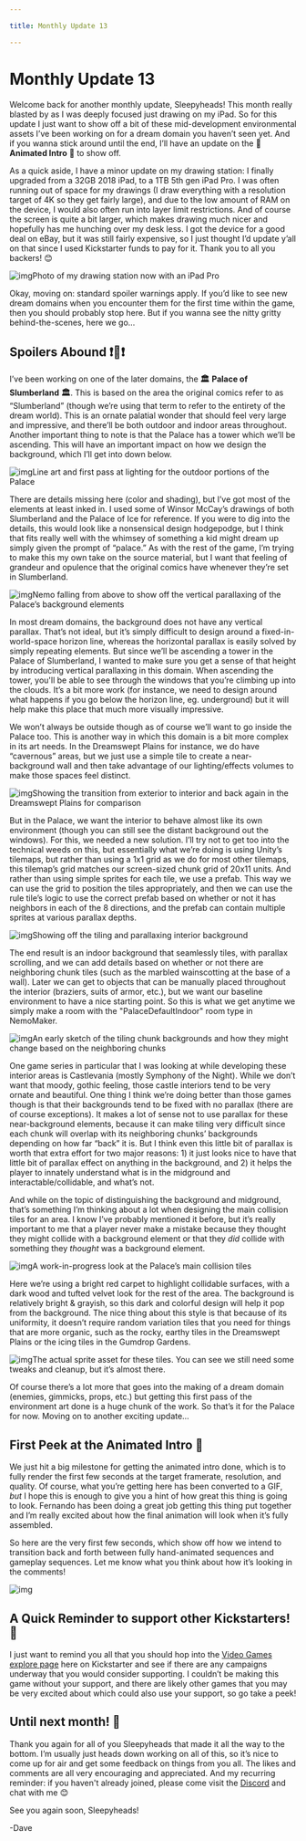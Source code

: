 ```yaml
---

title: Monthly Update 13

---
```


# Monthly Update 13



Welcome back for another monthly update, Sleepyheads! This month really blasted by as I was deeply focused just drawing on my iPad. So for this update I just want to show off a bit of these mid-development environmental assets I’ve been working on for a dream domain you haven’t seen yet. And if you wanna stick around until the end, I’ll have an update on the 🎉 **Animated Intro** 🎉 to show off.

As a quick aside, I have a minor update on my drawing station: I finally upgraded from a 32GB 2018 iPad, to a 1TB 5th gen iPad Pro. I was often running out of space for my drawings (I draw everything with a resolution target of 4K so they get fairly large), and due to the low amount of RAM on the device, I would also often run into layer limit restrictions. And of course the screen is quite a bit larger, which makes drawing much nicer and hopefully has me hunching over my desk less. I got the device for a good deal on eBay, but it was still fairly expensive, so I just thought I’d update y’all on that since I used Kickstarter funds to pay for it. Thank you to all you backers! 😊

![img](https://ksr-ugc.imgix.net/assets/041/764/360/1eacefacacf7c743d3329a040d0b7bcf_original.jpg?ixlib=rb-4.1.0&w=700&fit=max&v=1690558729&gif-q=50&q=92&s=a6e5d108462e577fc2dbb8a306ea8a2a)Photo of my drawing station now with an iPad Pro

Okay, moving on: standard spoiler warnings apply. If you’d like to see new dream domains when you encounter them for the first time within the game, then you should probably stop here. But if you wanna see the nitty gritty behind-the-scenes, here we go…



## Spoilers Abound ❗🙈❗



I’ve been working on one of the later domains, the **🏛️** **Palace of Slumberland** **🏛️**. This is based on the area the original comics refer to as “Slumberland” (though we’re using that term to refer to the entirety of the dream world). This is an ornate palatial wonder that should feel very large and impressive, and there’ll be both outdoor and indoor areas throughout. Another important thing to note is that the Palace has a tower which we’ll be ascending. This will have an important impact on how we design the background, which I’ll get into down below.

![img](https://ksr-ugc.imgix.net/assets/041/764/374/5fd810e61104bec9f9163626fc61d175_original.gif?ixlib=rb-4.1.0&w=700&fit=max&v=1690558872&gif-q=50&q=92&s=b14bd7ad7f20b63f137013b2421f6c27)Line art and first pass at lighting for the outdoor portions of the Palace

There are details missing here (color and shading), but I’ve got most of the elements at least inked in. I used some of Winsor McCay’s drawings of both Slumberland and the Palace of Ice for reference. If you were to dig into the details, this would look like a nonsensical design hodgepodge, but I think that fits really well with the whimsey of something a kid might dream up simply given the prompt of “palace.” As with the rest of the game, I’m trying to make this my own take on the source material, but I want that feeling of grandeur and opulence that the original comics have whenever they’re set in Slumberland.

![img](https://ksr-ugc.imgix.net/assets/041/764/388/6b77c248456f80bb674bd559a5d9d50d_original.gif?ixlib=rb-4.1.0&w=700&fit=max&v=1690558941&gif-q=50&q=92&s=a81bf2e401e23b8da8e4aceb244710bb)Nemo falling from above to show off the vertical parallaxing of the Palace’s background elements

In most dream domains, the background does not have any vertical parallax. That’s not ideal, but it’s simply difficult to design around a fixed-in-world-space horizon line, whereas the horizontal parallax is easily solved by simply repeating elements. But since we’ll be ascending a tower in the Palace of Slumberland, I wanted to make sure you get a sense of that height by introducing vertical parallaxing in this domain. When ascending the tower, you'll be able to see through the windows that you’re climbing up into the clouds. It’s a bit more work (for instance, we need to design around what happens if you go below the horizon line, eg. underground) but it will help make this place that much more visually impressive.

We won’t always be outside though as of course we’ll want to go inside the Palace too. This is another way in which this domain is a bit more complex in its art needs. In the Dreamswept Plains for instance, we do have “cavernous” areas, but we just use a simple tile to create a near-background wall and then take advantage of our lighting/effects volumes to make those spaces feel distinct.

![img](https://ksr-ugc.imgix.net/assets/041/764/418/7b214f6409ba985930596f132a7afd3b_original.gif?ixlib=rb-4.1.0&w=700&fit=max&v=1690559119&gif-q=50&q=92&s=4c17b45b4867153afd525a2c04242c21)Showing the transition from exterior to interior and back again in the Dreamswept Plains for comparison

But in the Palace, we want the interior to behave almost like its own environment (though you can still see the distant background out the windows). For this, we needed a new solution. I’ll try not to get too into the technical weeds on this, but essentially what we’re doing is using Unity’s tilemaps, but rather than using a 1x1 grid as we do for most other tilemaps, this tilemap’s grid matches our screen-sized chunk grid of 20x11 units. And rather than using simple sprites for each tile, we use a prefab. This way we can use the grid to position the tiles appropriately, and then we can use the rule tile’s logic to use the correct prefab based on whether or not it has neighbors in each of the 8 directions, and the prefab can contain multiple sprites at various parallax depths.

![img](https://ksr-ugc.imgix.net/assets/041/764/444/2f31e4e15043406c7b25d7ed3f5e1583_original.gif?ixlib=rb-4.1.0&w=700&fit=max&v=1690559235&gif-q=50&q=92&s=24ef33a34ad6cb5a4d1f6e6023f6caa0)Showing off the tiling and parallaxing interior background

The end result is an indoor background that seamlessly tiles, with parallax scrolling, and we can add details based on whether or not there are neighboring chunk tiles (such as the marbled wainscotting at the base of a wall). Later we can get to objects that can be manually placed throughout the interior (braziers, suits of armor, etc.), but we want our baseline environment to have a nice starting point. So this is what we get anytime we simply make a room with the "PalaceDefaultIndoor" room type in NemoMaker.

![img](https://ksr-ugc.imgix.net/assets/041/764/481/8aae949fa497abb945ebbf5a29509fb9_original.png?ixlib=rb-4.1.0&w=700&fit=max&v=1690559369&gif-q=50&lossless=true&s=c31e1b1b637cb4807686415cde9be53b)An early sketch of the tiling chunk backgrounds and how they might change based on the neighboring chunks

One game series in particular that I was looking at while developing these interior areas is Castlevania (mostly Symphony of the Night). While we don’t want that moody, gothic feeling, those castle interiors tend to be very ornate and beautiful. One thing I think we’re doing better than those games though is that their backgrounds tend to be fixed with no parallax (there are of course exceptions). It makes a lot of sense not to use parallax for these near-background elements, because it can make tiling very difficult since each chunk will overlap with its neighboring chunks’ backgrounds depending on how far “back” it is. But I think even this little bit of parallax is worth that extra effort for two major reasons: 1) it just looks nice to have that little bit of parallax effect on anything in the background, and 2) it helps the player to innately understand what is in the midground and interactable/collidable, and what’s not.

And while on the topic of distinguishing the background and midground, that’s something I’m thinking about a lot when designing the main collision tiles for an area. I know I’ve probably mentioned it before, but it’s really important to me that a player never make a mistake because they thought they might collide with a background element or that they *did* collide with something they *thought* was a background element.

![img](https://ksr-ugc.imgix.net/assets/041/764/504/7389bfeaacb00054550fe4b181777764_original.png?ixlib=rb-4.1.0&w=700&fit=max&v=1690559474&gif-q=50&lossless=true&s=c23fb457bae24f936315fe0388893829)A work-in-progress look at the Palace’s main collision tiles

Here we’re using a bright red carpet to highlight collidable surfaces, with a dark wood and tufted velvet look for the rest of the area. The background is relatively bright & grayish, so this dark and colorful design will help it pop from the background. The nice thing about this style is that because of its uniformity, it doesn’t require random variation tiles that you need for things that are more organic, such as the rocky, earthy tiles in the Dreamswept Plains or the icing tiles in the Gumdrop Gardens.

![img](https://ksr-ugc.imgix.net/assets/041/764/521/f394d82577161f58cbf963e2576d78c2_original.png?ixlib=rb-4.1.0&w=700&fit=max&v=1690559567&gif-q=50&lossless=true&s=00ac2f952e883788916bbbcccc6f93c4)The actual sprite asset for these tiles. You can see we still need some tweaks and cleanup, but it’s almost there.

Of course there’s a lot more that goes into the making of a dream domain (enemies, gimmicks, props, etc.) but getting this first pass of the environment art done is a huge chunk of the work. So that’s it for the Palace for now. Moving on to another exciting update…



## First Peek at the Animated Intro 🤩

We just hit a big milestone for getting the animated intro done, which is to fully render the first few seconds at the target framerate, resolution, and quality. Of course, what you’re getting here has been converted to a GIF, *but* I hope this is enough to give you a hint of how great this thing is going to look. Fernando has been doing a great job getting this thing put together and I’m really excited about how the final animation will look when it’s fully assembled.

So here are the very first few seconds, which show off how we intend to transition back and forth between fully hand-animated sequences and gameplay sequences. Let me know what you think about how it’s looking in the comments!

![img](https://ksr-ugc.imgix.net/assets/041/764/536/16f49424092fdfd9d0545c1820bf1d5f_original.gif?ixlib=rb-4.1.0&w=700&fit=max&v=1690559654&gif-q=50&q=92&s=cf1b3bf20cce2c2d5ecada50c32f5846)



## A Quick Reminder to support other Kickstarters! 💚

I just want to remind you all that you should hop into the [Video Games explore page](https://www.kickstarter.com/discover/advanced?category_id=35&woe_id=0) here on Kickstarter and see if there are any campaigns underway that you would consider supporting. I couldn’t be making this game without your support, and there are likely other games that you may be very excited about which could also use your support, so go take a peek!



## Until next month! 👋

Thank you again for all of you Sleepyheads that made it all the way to the bottom. I’m usually just heads down working on all of this, so it’s nice to come up for air and get some feedback on things from you all. The likes and comments are all very encouraging and appreciated. And my recurring reminder: if you haven't already joined, please come visit the [Discord](https://discord.com/invite/9NymgSJAVp) and chat with me 😊

See you again soon, Sleepyheads!

-Dave
